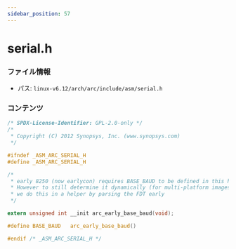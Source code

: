 ```yaml
---
sidebar_position: 57
---
```

# serial.h

### ファイル情報

- パス: `linux-v6.12/arch/arc/include/asm/serial.h`

### コンテンツ

```h
/* SPDX-License-Identifier: GPL-2.0-only */
/*
 * Copyright (C) 2012 Synopsys, Inc. (www.synopsys.com)
 */

#ifndef _ASM_ARC_SERIAL_H
#define _ASM_ARC_SERIAL_H

/*
 * early 8250 (now earlycon) requires BASE_BAUD to be defined in this header.
 * However to still determine it dynamically (for multi-platform images)
 * we do this in a helper by parsing the FDT early
 */

extern unsigned int __init arc_early_base_baud(void);

#define BASE_BAUD	arc_early_base_baud()

#endif /* _ASM_ARC_SERIAL_H */

```
